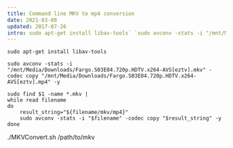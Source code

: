 ```yaml
---
title: Command line MKV to mp4 conversion
date: 2021-03-08
updated: 2017-07-26
intro: sudo apt-get install libav-tools` `sudo avconv -stats -i "/mnt/Media/Downloads/Fargo.S03E04.720p.HDTV.x264-AVS[eztv].mkv" -codec copy "/mnt/Media/Downloads/Fargo.S03E04.720p.HDTV....
---
```


`sudo apt-get install libav-tools`

`sudo avconv -stats -i "/mnt/Media/Downloads/Fargo.S03E04.720p.HDTV.x264-AVS[eztv].mkv" -codec copy "/mnt/Media/Downloads/Fargo.S03E04.720p.HDTV.x264-AVS[eztv].mp4" -y`

```
sudo find $1 -name *.mkv |
while read filename
do
	result_string="${filename/mkv/mp4}"
	sudo avconv -stats -i "$filename" -codec copy "$result_string" -y
done
```

./MKVConvert.sh /path/to/mkv

